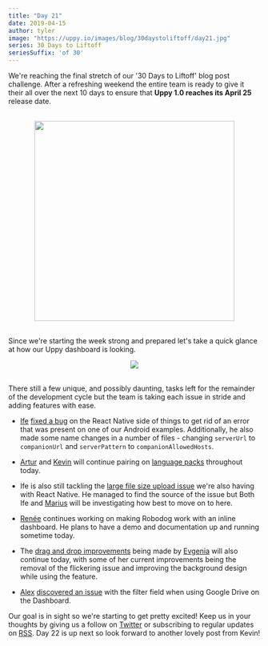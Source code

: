 ```yaml
---
title: "Day 21"
date: 2019-04-15
author: tyler
image: "https://uppy.io/images/blog/30daystoliftoff/day21.jpg"
series: 30 Days to Liftoff
seriesSuffix: 'of 30'
---
```


We're reaching the final stretch of our '30 Days to Liftoff' blog post challenge. After a refreshing weekend the entire team is ready to give it their all over the next 10 days to ensure that **Uppy 1.0 reaches its April 25** release date.

<center><br /><img width="400" src="/images/blog/30daystoliftoff/day21.jpg"><br /><br /></center>

Since we're starting the week strong and prepared let's take a quick glance at how our Uppy dashboard is looking.

<!--more-->

<center><img width="" src="/images/blog/30daystoliftoff/15-dashboard.png"><br/><br/></center>

There still a few unique, and possibly daunting, tasks left for the remainder of the development cycle but the team is taking each issue in stride and adding features with ease.

- [Ife](https://github.com/ifedapoolarewaju) [fixed a bug](https://github.com/transloadit/uppy/commit/9f02d749b9aa4095e5871713ea2f25a716a21539) on the React Native side of things to get rid of an error that was present on one of our Android examples. Additionally, he also made some name changes in a number of files - changing `serverUrl` to `companionUrl` and `serverPattern` to `companionAllowedHosts`.

- [Artur](https://github.com/arturi) and [Kevin](https://github.com/kvz) will continue pairing on [language packs](https://github.com/transloadit/uppy/pull/1443) throughout today.

- Ife is also still tackling the [large file size upload issue](https://github.com/tus/tus-js-client/issues/146) we're also having with React Native. He managed to find the source of the issue but Both Ife and [Marius](https://github.com/Acconut) will be investigating how best to move on to here.

- [Renée](https://github.com/goto-bus-stop) continues working on making Robodog work with an inline dashboard. He plans to have a demo and documentation up and running sometime today.

- The [drag and drop improvements](https://github.com/transloadit/uppy/pull/1440) being made by [Evgenia](https://github.com/lakesare) will also continue today, with some of her current improvements being the removal of the flickering issue and improving the background design while using the feature.

- [Alex](https://github.com/nqst) [discovered an issue](https://github.com/transloadit/uppy/issues/1447) with the filter field when using Google Drive on the Dashboard.

Our goal is in sight so we're starting to get pretty excited! Keep us in your thoughts by giving us a follow on [Twitter](https://twitter.com/uppy_io) or subscribing to regular updates on [RSS](https://uppy.io/atom.xml). Day 22 is up next so look forward to another lovely post from Kevin!